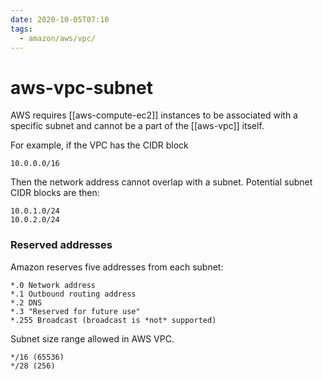 ```yaml
---
date: 2020-10-05T07:10
tags:
  - amazon/aws/vpc/
---
```


# aws-vpc-subnet

AWS requires [[aws-compute-ec2]] instances to be associated 
with a specific subnet and cannot be a part of the [[aws-vpc]] itself.

For example, if the VPC has the CIDR block
```
10.0.0.0/16
```
Then the network address cannot overlap with a subnet.
Potential subnet CIDR blocks are then:
```
10.0.1.0/24
10.0.2.0/24
```


### Reserved addresses
Amazon reserves five addresses from each subnet:
```
*.0 Network address
*.1 Outbound routing address
*.2 DNS
*.3 "Reserved for future use"
*.255 Broadcast (broadcast is *not* supported)
```


Subnet size range allowed in AWS VPC. 
```
*/16 (65536) 
*/28 (256)
```

